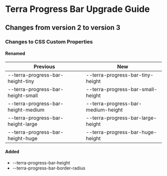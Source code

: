# Terra Progress Bar Upgrade Guide

## Changes from version 2 to version 3

### Changes to CSS Custom Properties

#### Renamed
| Previous | New |
|-|-|
| --terra-progress-bar-height-tiny | --terra-progress-bar-tiny-height |
| --terra-progress-bar-height-small | --terra-progress-bar-small-height |
| --terra-progress-bar-height-medium | --terra-progress-bar-medium-height |
| --terra-progress-bar-height-large | --terra-progress-bar-large-height |
| --terra-progress-bar-height-huge | --terra-progress-bar-huge-height |

#### Added
* --terra-progress-bar-height
* --terra-progress-bar-border-radius

